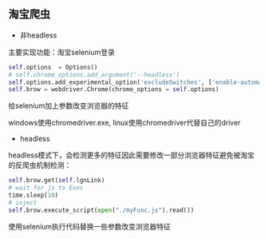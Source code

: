 ## 淘宝爬虫

- 非headless

主要实现功能：淘宝selenium登录

```python
self.options  = Options()
# self.chrome_options.add_argument('--headless')
self.options.add_experimental_option('excludeSwitches', ['enable-automation'])
self.brow = webdriver.Chrome(chrome_options = self.options)
```

给selenium加上参数改变浏览器的特征

windows使用chromedriver.exe, linux使用chromedriver代替自己的driver

- headless

headless模式下，会检测更多的特征因此需要修改一部分浏览器特征避免被淘宝的反爬虫机制检测：

```python
self.brow.get(self.lgnLink)
# wait for js to Exec
time.sleep(10)
# inject
self.brow.execute_script(open("./myFunc.js").read())
```

使用selenium执行代码替换一些参数改变浏览器特征



